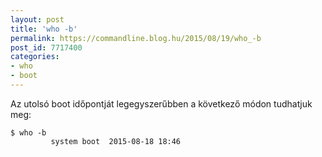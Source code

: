 ```yaml
---
layout: post
title: 'who -b'
permalink: https://commandline.blog.hu/2015/08/19/who_-b
post_id: 7717400
categories: 
- who
- boot
---
```


Az utolsó boot időpontját legegyszerűbben a következő módon tudhatjuk meg:

```
$ who -b
         system boot  2015-08-18 18:46
```

 